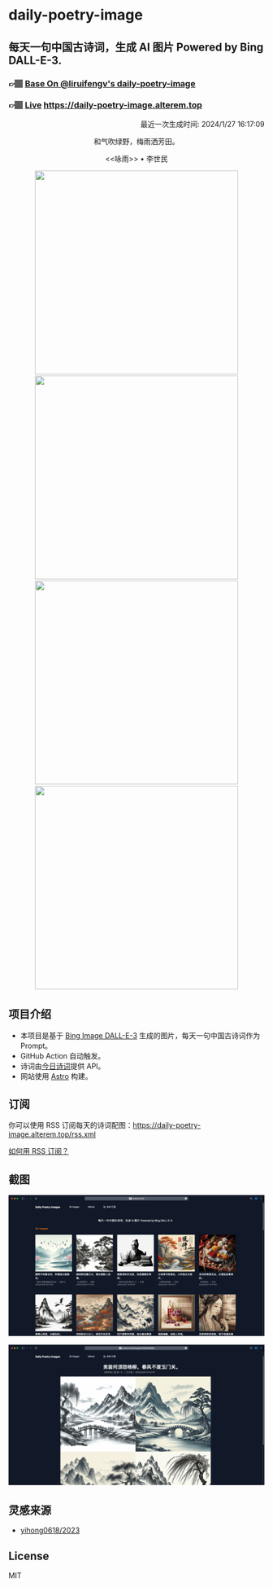 
# daily-poetry-image

## 每天一句中国古诗词，生成 AI 图片 Powered by Bing DALL-E-3.

### 👉🏽 [Base On @liruifengv's daily-poetry-image](https://github.com/liruifengv/daily-poetry-image)

### 👉🏽 [Live](https://daily-poetry-image.alterem.top/) https://daily-poetry-image.alterem.top

<p align="right">
  最近一次生成时间: 2024/1/27 16:17:09
</p>
<p align="center">
和气吹绿野，梅雨洒芳田。
</p>
<p align="center">
<<咏雨>> • 李世民
</p>
<p align="center">
<img src="https://tse1.mm.bing.net/th/id/OIG3.ePP4YUyNODXF0FQ8ATnY" height="400" width="400" />
<img src="https://tse4.mm.bing.net/th/id/OIG3.eBEB_zY6dRPvWXN5BBto" height="400" width="400" />
<img src="https://tse2.mm.bing.net/th/id/OIG3.FQ76D0MAM_mrSBVUT7PM" height="400" width="400" />
<img src="https://tse4.mm.bing.net/th/id/OIG3.H6jI9n9Q4V2urGy_pNja" height="400" width="400" />
</p>

## 项目介绍

-   本项目是基于 [Bing Image DALL-E-3](https://www.bing.com/images/create) 生成的图片，每天一句中国古诗词作为 Prompt。
-   GitHub Action 自动触发。
-   诗词由[今日诗词](https://www.jinrishici.com/)提供 API。
-   网站使用 [Astro](https://astro.build) 构建。

## 订阅

你可以使用 RSS 订阅每天的诗词配图：https://daily-poetry-image.alterem.top/rss.xml

[如何用 RSS 订阅？](https://zhuanlan.zhihu.com/p/55026716)

## 截图

![图片列表](./screenshots/Snipaste_2023-12-28_21-00-26.png)

![图片详情](./screenshots/Snipaste_2023-12-28_21-00-53.png)

## 灵感来源

-   [yihong0618/2023](https://github.com/yihong0618/2023)

## License

MIT
